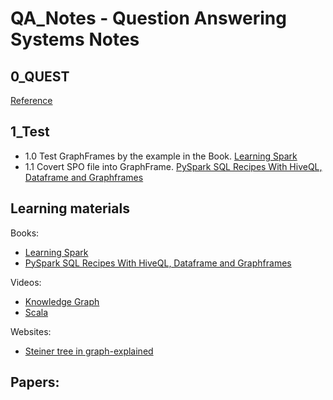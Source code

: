# QA_Notes - Question Answering Systems Notes
 ## 0_QUEST 
 
 [Reference](https://www.mpi-inf.mpg.de/departments/databases-and-information-systems/research/question-answering/)
 
 ## 1_Test
 
   - 1.0 Test GraphFrames by the example in the Book. [Learning Spark](https://github.com/BraveJean/QA_Notes/tree/master/2_Book)
   - 1.1 Covert SPO file into GraphFrame. [PySpark SQL Recipes With HiveQL, Dataframe and Graphframes](https://github.com/BraveJean/QA_Notes/tree/master/2_Book)
   
 ## Learning materials
 
  Books:
   - [Learning Spark](https://github.com/BraveJean/QA_Notes/tree/master/2_Book)
   - [PySpark SQL Recipes With HiveQL, Dataframe and Graphframes](https://github.com/BraveJean/QA_Notes/tree/master/2_Book)
  
  Videos:
   - [Knowledge Graph](https://www.bilibili.com/video/av91570659?from=search&seid=17880599738954869818)
   - [Scala](https://www.bilibili.com/video/BV1jt411r7hU?p=53)
   
  Websites:
   - [Steiner tree in graph-explained](https://medium.com/@rkarthik3cse/steiner-tree-in-graph-explained-8eb363786599)
   
  Papers:
   - 
  
